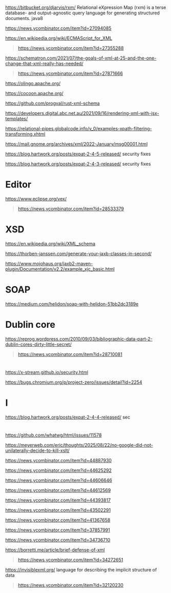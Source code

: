 https://bitbucket.org/djarvis/rxm/ Relational eXpression Map (rxm) is a terse database- and output-agnostic query language for generating structured documents. java8

https://news.ycombinator.com/item?id=27094085

https://en.wikipedia.org/wiki/ECMAScript_for_XML
> https://news.ycombinator.com/item?id=27355288

https://schematron.com/2021/07/the-goals-of-xml-at-25-and-the-one-change-that-xml-really-has-needed/
> https://news.ycombinator.com/item?id=27871666

https://olingo.apache.org/

https://cocoon.apache.org/

https://github.com/progval/rust-xml-schema

https://developers.digital.abc.net.au/2021/09/16/rendering-xml-with-jsx-templates/

https://relational-pipes.globalcode.info/v_0/examples-xpath-filtering-transforming.xhtml

https://mail.gnome.org/archives/xml/2022-January/msg00001.html

https://blog.hartwork.org/posts/expat-2-4-5-released/ security fixes

https://blog.hartwork.org/posts/expat-2-4-3-released/ security fixes

# Editor
https://www.eclipse.org/vex/
> https://news.ycombinator.com/item?id=28533379

# XSD
https://en.wikipedia.org/wiki/XML_schema

https://thorben-janssen.com/generate-your-jaxb-classes-in-second/

https://www.mojohaus.org/jaxb2-maven-plugin/Documentation/v2.2/example_xjc_basic.html

# SOAP
https://medium.com/helidon/soap-with-helidon-51bb2dc3189e

# Dublin core
https://reprog.wordpress.com/2010/09/03/bibliographic-data-part-2-dublin-cores-dirty-little-secret/
> https://news.ycombinator.com/item?id=28710081

#
https://x-stream.github.io/security.html

https://bugs.chromium.org/p/project-zero/issues/detail?id=2254

# I
https://blog.hartwork.org/posts/expat-2-4-4-released/ sec

#
https://github.com/whatwg/html/issues/11578

https://meyerweb.com/eric/thoughts/2025/08/22/no-google-did-not-unilaterally-decide-to-kill-xslt/

https://news.ycombinator.com/item?id=44887930

https://news.ycombinator.com/item?id=44625292

https://news.ycombinator.com/item?id=44606646

https://news.ycombinator.com/item?id=44612569

https://news.ycombinator.com/item?id=44393817

https://news.ycombinator.com/item?id=43502291

https://news.ycombinator.com/item?id=41367658

https://news.ycombinator.com/item?id=37857991

https://news.ycombinator.com/item?id=34736710

https://borretti.me/article/brief-defense-of-xml
> https://news.ycombinator.com/item?id=34272651

https://invisiblexml.org/ language for describing the implicit structure of data
> https://news.ycombinator.com/item?id=32120230
